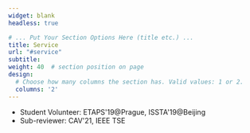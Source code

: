 ```yaml
---
widget: blank
headless: true

# ... Put Your Section Options Here (title etc.) ...
title: Service 
url: "#service"
subtitle:
weight: 40  # section position on page
design:
  # Choose how many columns the section has. Valid values: 1 or 2.
  columns: '2'
---
```


- Student Volunteer: ETAPS'19@Prague, ISSTA'19@Beijing
- Sub-reviewer: CAV'21, IEEE TSE